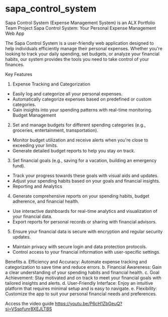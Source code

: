 # sapa_control_system
 Sapa Control System (Expense Management System) is an ALX Portfolio Team Project
 Sapa Control System: Your Personal Expense Management Web App

The Sapa Control System is a user-friendly web application designed to help individuals efficiently manage their personal expenses. Whether you're looking to track your daily spending, set budgets, or analyze your financial habits, our system provides the tools you need to take control of your finances.

Key Features
1. Expense Tracking and Categorization
- Easily log and categorize all your personal expenses.
- Automatically categorize expenses based on predefined or custom categories.
- Gain insights into your spending patterns with real-time monitoring.
Budget Management

2. Set and manage budgets for different spending categories (e.g., groceries, entertainment, transportation).
- Monitor budget utilization and receive alerts when you're close to exceeding your limits.
- Generate detailed budget reports to help you stay on track.

3. Set financial goals (e.g., saving for a vacation, building an emergency fund).
- Track your progress towards these goals with visual aids and updates.
- Adjust your spending habits based on your goals and financial insights.
- Reporting and Analytics

4. Generate comprehensive reports on your spending habits, budget adherence, and financial health.
- Use interactive dashboards for real-time analytics and visualization of your financial data.
- Export reports for personal records or sharing with financial advisors.

5. Ensure your financial data is secure with encryption and regular security updates.
- Maintain privacy with secure login and data protection protocols.
- Control access to your financial information with user-specific settings.

Benefits
a. Efficiency and Accuracy: Automate expense tracking and categorization to save time and reduce errors.
b. Financial Awareness: Gain a clear understanding of your spending habits and financial health.
c. Goal Achievement: Stay motivated and on track to meet your financial goals with tailored insights and alerts.
d. User-Friendly Interface: Enjoy an intuitive platform that requires minimal setup and is easy to navigate.
e. Flexibility: Customize the app to suit your personal financial needs and preferences.

Access the video guide https://youtu.be/P6cH1ZbGeuQ?si=VSspfunr8XEJLTBS
